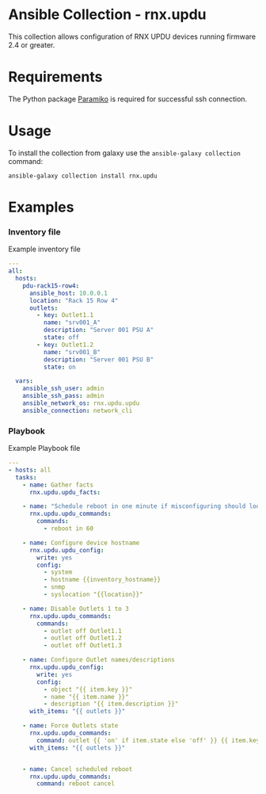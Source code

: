 # Ansible Collection - rnx.updu

This collection allows configuration of RNX UPDU devices running firmware 2.4 or greater.

# Requirements

The Python package [Paramiko](https://www.paramiko.org/) is required for successful ssh connection.

# Usage

To install the collection from galaxy use the `ansible-galaxy collection` command:

```
ansible-galaxy collection install rnx.updu
```

# Examples

### Inventory file

Example inventory file

```yml
---
all:
  hosts:
    pdu-rack15-row4:
      ansible_host: 10.0.0.1
      location: "Rack 15 Row 4"
      outlets:
        - key: Outlet1.1
          name: "srv001_A"
          description: "Server 001 PSU A"
          state: off
        - key: Outlet1.2
          name: "srv001_B"
          description: "Server 001 PSU B"
          state: on

  vars:
    ansible_ssh_user: admin
    ansible_ssh_pass: admin
    ansible_network_os: rnx.updu.updu
    ansible_connection: network_cli
```

### Playbook

Example Playbook file

```yml
---
- hosts: all
  tasks:
    - name: Gather facts
      rnx.updu.updu_facts:

    - name: "Schedule reboot in one minute if misconfiguring should loose connection"
      rnx.updu.updu_commands:
        commands:
          - reboot in 60

    - name: Configure device hostname
      rnx.updu.updu_config:
        write: yes
        config:
          - system
          - hostname {{inventory_hostname}}
          - snmp
          - syslocation "{{location}}"

    - name: Disable Outlets 1 to 3
      rnx.updu.updu_commands:
        commands:
          - outlet off Outlet1.1
          - outlet off Outlet1.2
          - outlet off Outlet1.3

    - name: Configure Outlet names/descriptions
      rnx.updu.updu_config:
        write: yes
        config:
          - object "{{ item.key }}"
          - name "{{ item.name }}"
          - description "{{ item.description }}"
      with_items: "{{ outlets }}"

    - name: Force Outlets state
      rnx.updu.updu_commands:
        command: outlet {{ 'on' if item.state else 'off' }} {{ item.key }}
      with_items: "{{ outlets }}"


    - name: Cancel scheduled reboot
      rnx.updu.updu_commands:
        command: reboot cancel
```

